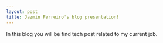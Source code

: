 ```yaml
---
layout: post
title: Jazmin Ferreiro's blog presentation!
---
```


In this blog you will be find tech post related to my current job. 
